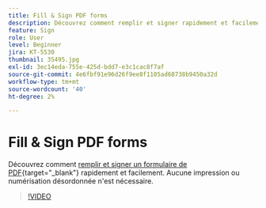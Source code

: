 ```yaml
---
title: Fill & Sign PDF forms
description: Découvrez comment remplir et signer rapidement et facilement un formulaire de PDF
feature: Sign
role: User
level: Beginner
jira: KT-5530
thumbnail: 35495.jpg
exl-id: 3ec14eda-755e-425d-bdd7-e3c1cac8f7af
source-git-commit: 4e6fbf91e96d26f9ee8f1105ad68738b9450a32d
workflow-type: tm+mt
source-wordcount: '40'
ht-degree: 2%

---
```


# Fill &amp; Sign PDF forms

Découvrez comment [remplir et signer un formulaire de PDF](https://www.adobe.com/fr/acrobat/online/sign-pdf.html){target="_blank"} rapidement et facilement. Aucune impression ou numérisation désordonnée n&#39;est nécessaire.

>[!VIDEO](https://video.tv.adobe.com/v/35495?quality=12&learn=on&hidetitle=true)
